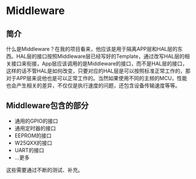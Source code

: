 # Middleware

## 简介

什么是Middleware？在我的项目看来，他应该是用于隔离APP层和HAL层的东西。HAL层的接口按照Middleware层已经写好的Template，通过改写HAL层的相关接口来衔接，App层应该调用的是Middleware的接口，而不是HAL层的接口，这样的话不管HAL是如何改变，只要对应的HAL层是可以按照标准正常工作的，那对于APP层来说他也是可以正常工作的。当然如果使用不同的主频的MCU，性能也会产生相关的差异，不仅仅是执行速度的问题，还包含设备传输速度等等。

## Middleware包含的部分

- 通用的GPIO的接口
- 通用定时器的接口
- EEPROM的接口
- W25QXX的接口
- UART的接口
- ...更多

这些需要通过不断的测试、补充。